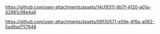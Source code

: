https://github.com/user-attachments/assets/14cf9311-8b7f-4120-a01a-42981c98e4a9


https://github.com/user-attachments/assets/08f30571-e59e-4f6a-a062-5ad9ad757648
